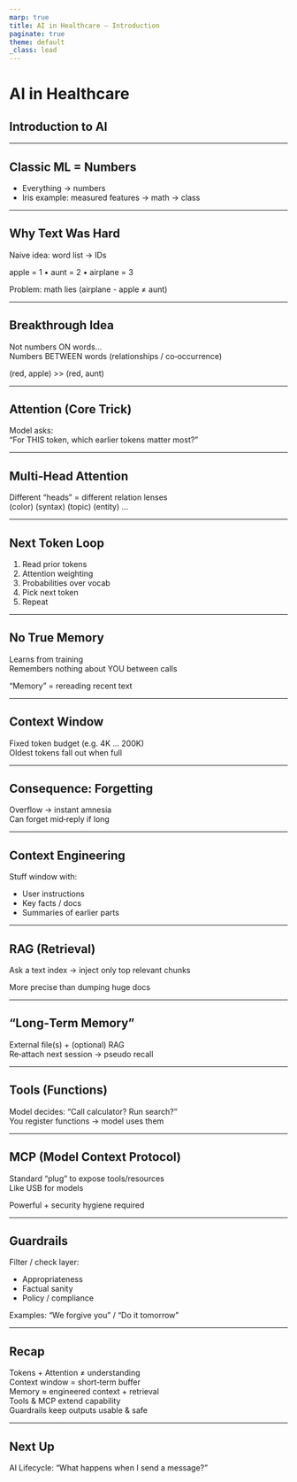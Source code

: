```yaml
---
marp: true
title: AI in Healthcare – Introduction
paginate: true
theme: default
_class: lead
---
```


# AI in Healthcare  
## Introduction to AI

<!-- presenter: Set hook: “Fast answers, zero real memory. How?” -->

---

## Classic ML = Numbers

- Everything → numbers
- Iris example: measured features → math → class

<!-- presenter: Emphasize: old ML fine for structured, not language. -->

---

## Why Text Was Hard

Naive idea: word list → IDs

apple = 1 • aunt = 2 • airplane = 3

Problem: math lies (airplane - apple ≠ aunt)

<!-- presenter: Say out loud the absurd equations to make it memorable. -->

---

## Breakthrough Idea

Not numbers ON words…  
Numbers BETWEEN words (relationships / co‑occurrence)

(red, apple) >> (red, aunt)

<!-- presenter: Stress: relationships form a network. -->

---

## Attention (Core Trick)

Model asks:  
“For THIS token, which earlier tokens matter most?”

<!-- presenter: Gesture scanning back in a sentence. -->

---

## Multi‑Head Attention

Different “heads” = different relation lenses  
(color) (syntax) (topic) (entity) …

<!-- presenter: Point out many heads (e.g. 32–100+) each specializing emergently. -->

---

## Next Token Loop

1. Read prior tokens  
2. Attention weighting  
3. Probabilities over vocab  
4. Pick next token  
5. Repeat

<!-- presenter: Clarify: No thinking—iterative pattern continuation. -->

---

## No True Memory

Learns from training  
Remembers nothing about YOU between calls

“Memory” = rereading recent text

<!-- presenter: Contrast with human episodic memory. -->

---

## Context Window

Fixed token budget (e.g. 4K … 200K)  
Oldest tokens fall out when full

<!-- presenter: Use whiteboard motion: sliding window forward. -->

---

## Consequence: Forgetting

Overflow → instant amnesia  
Can forget mid‑reply if long

<!-- presenter: Explain pricing cost scales with context length. -->

---

## Context Engineering

Stuff window with:  
- User instructions  
- Key facts / docs  
- Summaries of earlier parts

<!-- presenter: Say “We pack a lunch before sending the model to work.” -->

---

## RAG (Retrieval)

Ask a text index → inject only top relevant chunks

More precise than dumping huge docs

<!-- presenter: Note retrieval can miss if phrasing differs. -->

---

## “Long‑Term Memory”

External file(s) + (optional) RAG  
Re‑attach next session → pseudo recall

<!-- presenter: Clarify it’s tooling, not model neurons changing. -->

---

## Tools (Functions)

Model decides: “Call calculator? Run search?”  
You register functions → model uses them

<!-- presenter: Example: dosage calc, date parser. -->

---

## MCP (Model Context Protocol)

Standard “plug” to expose tools/resources  
Like USB for models

Powerful + security hygiene required

<!-- presenter: Warn: treat unknown tool sources like unknown USB sticks. -->

---

## Guardrails

Filter / check layer:  
- Appropriateness  
- Factual sanity  
- Policy / compliance

Examples: “We forgive you” / “Do it tomorrow”

<!-- presenter: Mention multi‑LLM (generator + judge) or code rules. -->

---

## Recap

Tokens + Attention ≠ understanding  
Context window = short‑term buffer  
Memory ≈ engineered context + retrieval  
Tools & MCP extend capability  
Guardrails keep outputs usable & safe

<!-- presenter: Tease next: full lifecycle of a user message. -->

---
## Next Up

AI Lifecycle: “What happens when I send a message?”

<!-- presenter: Call to action: Watch next module. -->